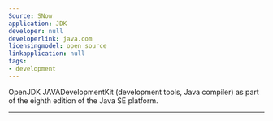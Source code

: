 ```yaml
---
Source: SNow
application: JDK
developer: null
developerlink: java.com
licensingmodel: open source
linkapplication: null
tags:
- development
---
```

OpenJDK JAVADevelopmentKit (development tools, Java compiler) as part of the eighth edition of the Java SE platform. 

---
